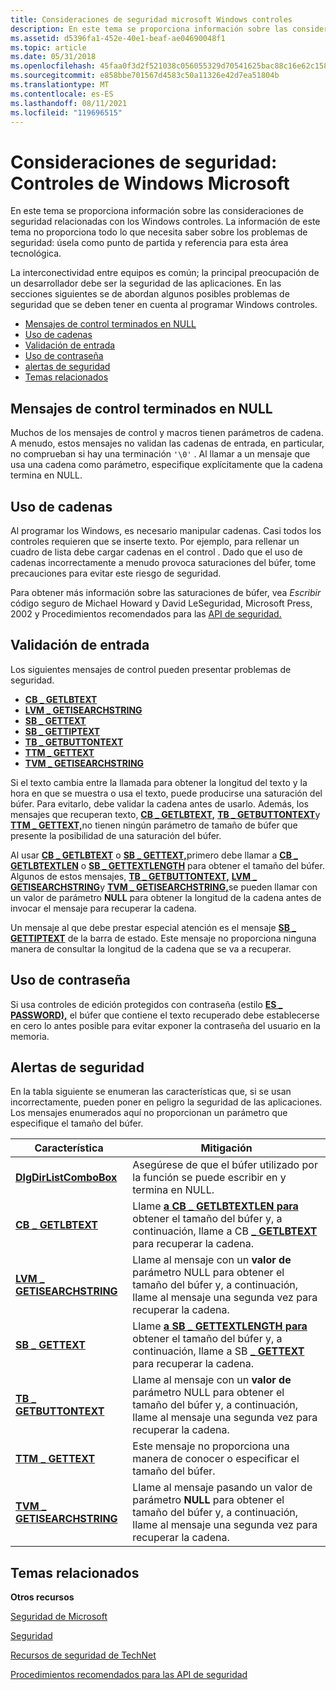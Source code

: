 ```yaml
---
title: Consideraciones de seguridad microsoft Windows controles
description: En este tema se proporciona información sobre las consideraciones de seguridad relacionadas con los Windows controles.
ms.assetid: d5396fa1-452e-40e1-beaf-ae04690048f1
ms.topic: article
ms.date: 05/31/2018
ms.openlocfilehash: 45faa0f3d2f521038c056055329d70541625bac88c16e62c1581b55ae2a6c5bf
ms.sourcegitcommit: e858bbe701567d4583c50a11326e42d7ea51804b
ms.translationtype: MT
ms.contentlocale: es-ES
ms.lasthandoff: 08/11/2021
ms.locfileid: "119696515"
---
```

# <a name="security-considerations-microsoft-windows-controls"></a>Consideraciones de seguridad: Controles de Windows Microsoft

En este tema se proporciona información sobre las consideraciones de seguridad relacionadas con los Windows controles. La información de este tema no proporciona todo lo que necesita saber sobre los problemas de seguridad: úsela como punto de partida y referencia para esta área tecnológica.

La interconectividad entre equipos es común; la principal preocupación de un desarrollador debe ser la seguridad de las aplicaciones. En las secciones siguientes se de abordan algunos posibles problemas de seguridad que se deben tener en cuenta al programar Windows controles.

-   [Mensajes de control terminados en NULL](#null-terminated-control-messages)
-   [Uso de cadenas](#string-use)
-   [Validación de entrada](#input-validation)
-   [Uso de contraseña](#password-use)
-   [alertas de seguridad](#security-alerts)
-   [Temas relacionados](#related-topics)

## <a name="null-terminated-control-messages"></a>Mensajes de control terminados en NULL

Muchos de los mensajes de control y macros tienen parámetros de cadena. A menudo, estos mensajes no validan las cadenas de entrada, en particular, no comprueban si hay una terminación `'\0'` . Al llamar a un mensaje que usa una cadena como parámetro, especifique explícitamente que la cadena termina en NULL.

## <a name="string-use"></a>Uso de cadenas

Al programar los Windows, es necesario manipular cadenas. Casi todos los controles requieren que se inserte texto. Por ejemplo, para rellenar un cuadro de lista debe cargar cadenas en el control . Dado que el uso de cadenas incorrectamente a menudo provoca saturaciones del búfer, tome precauciones para evitar este riesgo de seguridad.

Para obtener más información sobre las saturaciones de búfer, vea *Escribir* código seguro de Michael Howard y David LeSeguridad, Microsoft Press, 2002 y Procedimientos recomendados para las [API de seguridad.](/windows/desktop/SecBP/best-practices-for-the-security-apis)

## <a name="input-validation"></a>Validación de entrada

Los siguientes mensajes de control pueden presentar problemas de seguridad.

-   [**CB \_ GETLBTEXT**](cb-getlbtext.md)
-   [**LVM \_ GETISEARCHSTRING**](lvm-getisearchstring.md)
-   [**SB \_ GETTEXT**](sb-gettext.md)
-   [**SB \_ GETTIPTEXT**](sb-gettiptext.md)
-   [**TB \_ GETBUTTONTEXT**](tb-getbuttontext.md)
-   [**TTM \_ GETTEXT**](ttm-gettext.md)
-   [**TVM \_ GETISEARCHSTRING**](tvm-getisearchstring.md)

Si el texto cambia entre la llamada para obtener la longitud del texto y la hora en que se muestra o usa el texto, puede producirse una saturación del búfer. Para evitarlo, debe validar la cadena antes de usarlo. Además, los mensajes que recuperan texto, [**CB \_ GETLBTEXT,**](cb-getlbtext.md) [**TB \_ GETBUTTONTEXT**](tb-getbuttontext.md)y [**TTM \_ GETTEXT,**](ttm-gettext.md)no tienen ningún parámetro de tamaño de búfer que presente la posibilidad de una saturación del búfer.

Al usar [**CB \_ GETLBTEXT**](cb-getlbtext.md) o [**SB \_ GETTEXT,**](sb-gettext.md)primero debe llamar a [**CB \_ GETLBTEXTLEN**](cb-getlbtextlen.md) o [**SB \_ GETTEXTLENGTH**](sb-gettextlength.md) para obtener el tamaño del búfer. Algunos de estos mensajes, [**TB \_ GETBUTTONTEXT,**](tb-getbuttontext.md) [**LVM \_ GETISEARCHSTRING**](lvm-getisearchstring.md)y [**TVM \_ GETISEARCHSTRING,**](tvm-getisearchstring.md)se pueden llamar con un valor de parámetro **NULL** para obtener la longitud de la cadena antes de invocar el mensaje para recuperar la cadena.

Un mensaje al que debe prestar especial atención es el mensaje [**SB \_ GETTIPTEXT**](sb-gettiptext.md) de la barra de estado. Este mensaje no proporciona ninguna manera de consultar la longitud de la cadena que se va a recuperar.

## <a name="password-use"></a>Uso de contraseña

Si usa controles de edición protegidos con contraseña (estilo [**ES \_ PASSWORD),**](edit-control-styles.md) el búfer que contiene el texto recuperado debe establecerse en cero lo antes posible para evitar exponer la contraseña del usuario en la memoria.

## <a name="security-alerts"></a>Alertas de seguridad

En la tabla siguiente se enumeran las características que, si se usan incorrectamente, pueden poner en peligro la seguridad de las aplicaciones. Los mensajes enumerados aquí no proporcionan un parámetro que especifique el tamaño del búfer.



| Característica                                               | Mitigación                                                                                                                                              |
|-------------------------------------------------------|---------------------------------------------------------------------------------------------------------------------------------------------------------|
| [**DlgDirListComboBox**](/windows/desktop/api/Winuser/nf-winuser-dlgdirlistcomboboxa)      | Asegúrese de que el búfer utilizado por la función se puede escribir en y termina en NULL.                                                                     |
| [**CB \_ GETLBTEXT**](cb-getlbtext.md)                 | Llame [**a CB \_ GETLBTEXTLEN para**](cb-getlbtextlen.md) obtener el tamaño del búfer y, a continuación, llame a CB [**\_ GETLBTEXT**](cb-getlbtext.md) para recuperar la cadena. |
| [**LVM \_ GETISEARCHSTRING**](lvm-getisearchstring.md) | Llame al mensaje con un **valor de** parámetro NULL para obtener el tamaño del búfer y, a continuación, llame al mensaje una segunda vez para recuperar la cadena.             |
| [**SB \_ GETTEXT**](sb-gettext.md)                     | Llame [**a SB \_ GETTEXTLENGTH para**](sb-gettextlength.md) obtener el tamaño del búfer y, a continuación, llame a SB [**\_ GETTEXT**](sb-gettext.md) para recuperar la cadena.   |
| [**TB \_ GETBUTTONTEXT**](tb-getbuttontext.md)         | Llame al mensaje con un **valor de** parámetro NULL para obtener el tamaño del búfer y, a continuación, llame al mensaje una segunda vez para recuperar la cadena.             |
| [**TTM \_ GETTEXT**](ttm-gettext.md)                   | Este mensaje no proporciona una manera de conocer o especificar el tamaño del búfer.                                                                  |
| [**TVM \_ GETISEARCHSTRING**](tvm-getisearchstring.md) | Llame al mensaje pasando un valor de parámetro **NULL** para obtener el tamaño del búfer y, a continuación, llame al mensaje una segunda vez para recuperar la cadena.       |



 

## <a name="related-topics"></a>Temas relacionados

<dl> <dt>

**Otros recursos**
</dt> <dt>

[Seguridad de Microsoft](https://www.microsoft.com/security/default.aspx)
</dt> <dt>

[Seguridad](/windows/desktop/security)
</dt> <dt>

[Recursos de seguridad de TechNet](https://www.microsoft.com/technet/security/Bulletin/MS10-059.mspx)
</dt> <dt>

[Procedimientos recomendados para las API de seguridad](/windows/desktop/SecBP/best-practices-for-the-security-apis)
</dt> </dl>

 

 